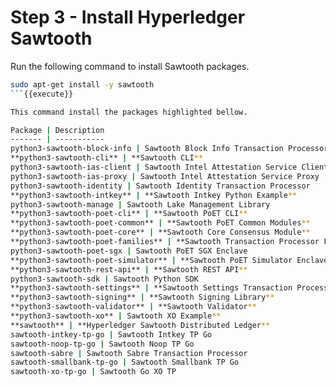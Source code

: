 # Step 3 - Install Hyperledger Sawtooth

Run the following command to install Sawtooth packages.

```bash
sudo apt-get install -y sawtooth
```{{execute}}

This command install the packages highlighted bellow.

Package | Description
------- | -----------
python3-sawtooth-block-info | Sawtooth Block Info Transaction Processor
**python3-sawtooth-cli** | **Sawtooth CLI**
python3-sawtooth-ias-client | Sawtooth Intel Attestation Service Client
python3-sawtooth-ias-proxy | Sawtooth Intel Attestation Service Proxy
python3-sawtooth-identity | Sawtooth Identity Transaction Processor
**python3-sawtooth-intkey** | **Sawtooth Intkey Python Example**
python3-sawtooth-manage | Sawtooth Lake Management Library
**python3-sawtooth-poet-cli** | **Sawtooth PoET CLI**
**python3-sawtooth-poet-common** | **Sawtooth PoET Common Modules**
**python3-sawtooth-poet-core** | **Sawtooth Core Consensus Module**
**python3-sawtooth-poet-families** | **Sawtooth Transaction Processor Families**
python3-sawtooth-poet-sgx | Sawtooth PoET SGX Enclave
**python3-sawtooth-poet-simulator** | **Sawtooth PoET Simulator Enclave**
**python3-sawtooth-rest-api** | **Sawtooth REST API**
python3-sawtooth-sdk | Sawtooth Python SDK
**python3-sawtooth-settings** | **Sawtooth Settings Transaction Processor**
**python3-sawtooth-signing** | **Sawtooth Signing Library**
**python3-sawtooth-validator** | **Sawtooth Validator**
**python3-sawtooth-xo** | Sawtooth XO Example**
**sawtooth** | **Hyperledger Sawtooth Distributed Ledger**
sawtooth-intkey-tp-go | Sawtooth Intkey TP Go
sawtooth-noop-tp-go | Sawtooth Noop TP Go
sawtooth-sabre | Sawtooth Sabre Transaction Processor
sawtooth-smallbank-tp-go | Sawtooth Smallbank TP Go
sawtooth-xo-tp-go | Sawtooth Go XO TP